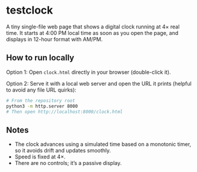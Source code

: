 # testclock

A tiny single-file web page that shows a digital clock running at 4× real time. It starts at 4:00 PM local time as soon as you open the page, and displays in 12-hour format with AM/PM.

## How to run locally

Option 1: Open `clock.html` directly in your browser (double-click it).

Option 2: Serve it with a local web server and open the URL it prints (helpful to avoid any file URL quirks):

```bash
# From the repository root
python3 -m http.server 8000
# Then open http://localhost:8000/clock.html
```

## Notes

- The clock advances using a simulated time based on a monotonic timer, so it avoids drift and updates smoothly.
- Speed is fixed at 4×.
- There are no controls; it’s a passive display.

